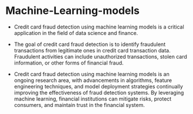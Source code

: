 # Machine-Learning-models

* Credit card fraud detection using machine learning models is a critical application in the field of data science and finance.

* The goal of credit card fraud detection is to identify fraudulent transactions from legitimate ones in credit card transaction data. Fraudulent activities can include unauthorized transactions, stolen card information, or other forms of financial fraud.

* Credit card fraud detection using machine learning models is an ongoing research area, with advancements in algorithms, feature engineering techniques, and model deployment strategies continually improving the effectiveness of fraud detection systems. By leveraging machine learning, financial institutions can mitigate risks, protect consumers, and maintain trust in the financial system.

